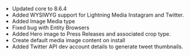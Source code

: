 * Updated core to 8.6.4
* Added WYSIWYG support for Lightning Media Instagram and Twitter.
* Added Image Media type
* Fixed bug with Entity Browsers
* Added Hero image to Press Releases and associated crop type.
* Create default media image content on install
* Added Twitter API dev account details to generate tweet thumbnails.